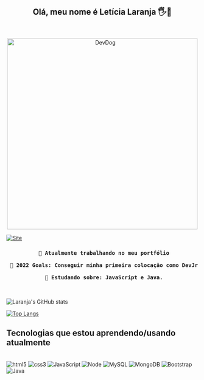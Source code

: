 
<h2 align='center'> 
	 Olá, meu nome é Letícia Laranja 🖐️🍊
</h2><br>

<p align="center">
<img src="http://24.media.tumblr.com/051d5320f7824fad820489edf5e1fc76/tumblr_n06l2mXy1T1scjbypo1_500.gif" width="500" title="DevDog">
</p>

[![Site](https://img.shields.io/badge/LinkedIn-0077B5?style=for-the-badge&logo=linkedin&logoColor=white)](https://www.linkedin.com/in/leticialaranja/)


<h3 align='center'> 

	 🔭 Atualmente trabalhando no meu portfólio
     
     🥅 2022 Goals: Conseguir minha primeira colocação como DevJr
     
     🧗 Estudando sobre: JavaScript e Java.
</h3><br>



![Laranja's GitHub stats](https://github-readme-stats.vercel.app/api?username=lelaranja&theme=vision-friendly-dark&show_icons=true) 


[![Top Langs](https://github-readme-stats.vercel.app/api/top-langs/?username=lelaranja&langs_count=5)](https://github.com/lelaranja/github-readme-stats)


## Tecnologias que estou aprendendo/usando atualmente
<div style ="display:inline_block"><br/>
    <img align = 'center' alt='html5' src = 'https://img.shields.io/badge/HTML5-E34F26?style=for-the-badge&logo=html5&logoColor=white'>
    <img align = 'center' alt='css3' src = 'https://img.shields.io/badge/CSS3-1572B6?style=for-the-badge&logo=css3&logoColor=white'>
    <img align = 'center' alt='JavaScript' src = 'https://img.shields.io/badge/JavaScript-323330?style=for-the-badge&logo=javascript&logoColor=F7DF1E'>
    <img align = 'center' alt='Node' src = 'https://img.shields.io/badge/node.js-6DA55F?style=for-the-badge&logo=node.js&logoColor=white'>
    <img align = 'center' alt='MySQL' src = 'https://img.shields.io/badge/mysql-%2300f.svg?style=for-the-badge&logo=mysql&logoColor=white'>
    <img align = 'center' alt='MongoDB' src = 'https://img.shields.io/badge/MongoDB-%234ea94b.svg?style=for-the-badge&logo=mongodb&logoColor=white'>
    <img align = 'center' alt='Bootstrap' src = 'https://img.shields.io/badge/bootstrap-%23563D7C.svg?style=for-the-badge&logo=bootstrap&logoColor=white'>
    <img align = 'center' alt='Java' src = 'https://img.shields.io/badge/java-%23ED8B00.svg?style=for-the-badge&logo=java&logoColor=white'>
</div>
